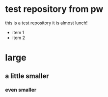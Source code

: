 # test repository from pw
this is a test repository
it is almost lunch!

* item 1
* item 2

# large 

## a little smaller

### even smaller
